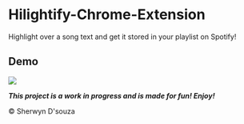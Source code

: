 # Hilightify-Chrome-Extension

Highlight over a song text and get it stored in your playlist on Spotify!

## Demo

![](assets/demo.gif)

***This project is a work in progress and is made for fun! Enjoy!***

&copy; Sherwyn D'souza
